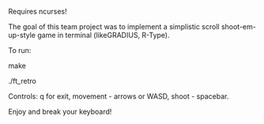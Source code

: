 Requires ncurses!

The goal of this team project was to implement a simplistic scroll shoot-em-up-style game in terminal (likeGRADIUS, R-Type).

To run:

make

./ft_retro


Controls: 
q for exit, movement - arrows or WASD, shoot - spacebar.

Enjoy and break your keyboard!
